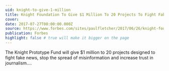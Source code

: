 ```yaml
---
uid: knight-to-give-1-million
title: Knight Foundation To Give $1 Million To 20 Projects To Fight Fake News
cover: 
date: 2017-07-27T00:00:00.000Z
source: https://www.forbes.com/sites/paulfletcher/2017/06/26/knight-foundation-to-give-1-million-to-20-projects-to-fight-fake-news/
publication: Forbes
highlight: false # true will make it bigger on the page
---
```


The Knight Prototype Fund will give $1 million to 20 projects designed to fight fake news, stop the spread of misinformation and increase trust in journalism....
